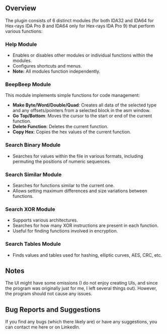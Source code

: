 
## Overview

The plugin consists of 6 distinct modules (for both IDA32 and IDA64 for Hex-rays IDA Pro 8 and IDA64 only for Hex-rays IDA Pro 9) that perform various functions:

### Help Module
- Enables or disables other modules or individual functions within the modules.
- Configures shortcuts and menus.
- **Note:** All modules function independently.

### BeepBeep Module
This module implements simple functions for code management:
- **Make Byte/Word/Double/Quad**: Creates all data of the selected type and any offsets/pointers from a selected block in the asm window.
- **Go Top/Bottom**: Moves the cursor to the start or end of the current function.
- **Delete Function**: Deletes the current function.
- **Copy Hex**: Copies the hex values of the current function.

### Search Binary Module
- Searches for values within the file in various formats, including permuting the positions of numeric sequences.

### Search Similar Module
- Searches for functions similar to the current one.
- Allows setting maximum differences and size variations between functions.

### Search XOR Module
- Supports various architectures.
- Searches for how many XOR instructions are present in each function.
- Useful for finding functions involved in encryption.

### Search Tables Module
- Finds values and tables used for hashing, elliptic curves, AES, CRC, etc.

## Notes
The UI might have some omissions (I do not enjoy creating UIs, and since the program was originally just for me, I left several things out). However, the program should not cause any issues.

## Bug Reports and Suggestions
If you find any bugs (which there likely are) or have any suggestions, you can contact me here or on LinkedIn.


